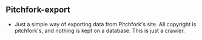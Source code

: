 ## Pitchfork-export

- Just a simple way of exporting data from Pitchfork's site. All copyright is pitchfork's, and nothing is kept on a database. This is just a crawler.
